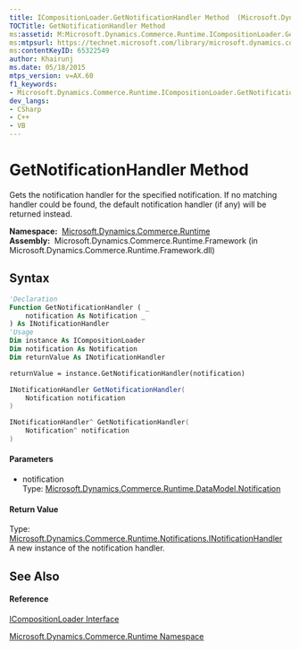 ```yaml
---
title: ICompositionLoader.GetNotificationHandler Method  (Microsoft.Dynamics.Commerce.Runtime)
TOCTitle: GetNotificationHandler Method
ms:assetid: M:Microsoft.Dynamics.Commerce.Runtime.ICompositionLoader.GetNotificationHandler(Microsoft.Dynamics.Commerce.Runtime.DataModel.Notification)
ms:mtpsurl: https://technet.microsoft.com/library/microsoft.dynamics.commerce.runtime.icompositionloader.getnotificationhandler(v=AX.60)
ms:contentKeyID: 65322549
author: Khairunj
ms.date: 05/18/2015
mtps_version: v=AX.60
f1_keywords:
- Microsoft.Dynamics.Commerce.Runtime.ICompositionLoader.GetNotificationHandler
dev_langs:
- CSharp
- C++
- VB
---
```


# GetNotificationHandler Method

Gets the notification handler for the specified notification. If no matching handler could be found, the default notification handler (if any) will be returned instead.

**Namespace:**  [Microsoft.Dynamics.Commerce.Runtime](microsoft-dynamics-commerce-runtime-namespace.md)  
**Assembly:**  Microsoft.Dynamics.Commerce.Runtime.Framework (in Microsoft.Dynamics.Commerce.Runtime.Framework.dll)

## Syntax

``` vb
'Declaration
Function GetNotificationHandler ( _
    notification As Notification _
) As INotificationHandler
'Usage
Dim instance As ICompositionLoader
Dim notification As Notification
Dim returnValue As INotificationHandler

returnValue = instance.GetNotificationHandler(notification)
```

``` csharp
INotificationHandler GetNotificationHandler(
    Notification notification
)
```

``` c++
INotificationHandler^ GetNotificationHandler(
    Notification^ notification
)
```

#### Parameters

  - notification  
    Type: [Microsoft.Dynamics.Commerce.Runtime.DataModel.Notification](notification-class-microsoft-dynamics-commerce-runtime-datamodel.md)  

#### Return Value

Type: [Microsoft.Dynamics.Commerce.Runtime.Notifications.INotificationHandler](inotificationhandler-interface-microsoft-dynamics-commerce-runtime-notifications.md)  
A new instance of the notification handler.  

## See Also

#### Reference

[ICompositionLoader Interface](icompositionloader-interface-microsoft-dynamics-commerce-runtime.md)

[Microsoft.Dynamics.Commerce.Runtime Namespace](microsoft-dynamics-commerce-runtime-namespace.md)

